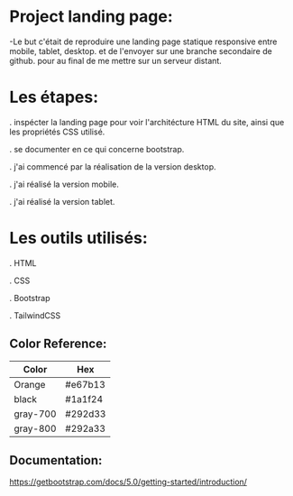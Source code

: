 
# Project landing page:

-Le but c'était de reproduire une landing page statique responsive entre mobile, tablet, desktop. 
et de l'envoyer sur une branche secondaire de github. pour au final de me mettre sur un serveur distant.

# Les étapes:
. inspécter la landing page pour voir l'architécture HTML du site, ainsi que les propriétés CSS utilisé.

. se documenter en ce qui concerne bootstrap.

. j'ai commencé par la réalisation de la version desktop.

. j'ai réalisé la version mobile.

. j'ai réalisé la version tablet.

# Les outils utilisés:

. HTML

. CSS

. Bootstrap

. TailwindCSS

## Color Reference:

| Color       | Hex        |
| -----------| ----------|
| Orange    | #e67b13 |
| black        | #1a1f24  |
| gray-700  | #292d33   |
| gray-800  | #292a33 |

## Documentation:

https://getbootstrap.com/docs/5.0/getting-started/introduction/